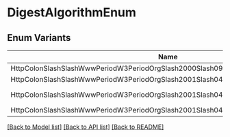 # DigestAlgorithmEnum

## Enum Variants

| Name | Value |
|---- | -----|
| HttpColonSlashSlashWwwPeriodW3PeriodOrgSlash2000Slash09SlashXmldsigHashSha1 | http://www.w3.org/2000/09/xmldsig#sha1 |
| HttpColonSlashSlashWwwPeriodW3PeriodOrgSlash2001Slash04SlashXmlencHashSha256 | http://www.w3.org/2001/04/xmlenc#sha256 |
| HttpColonSlashSlashWwwPeriodW3PeriodOrgSlash2001Slash04SlashXmldsigMoreHashSha384 | http://www.w3.org/2001/04/xmldsig-more#sha384 |
| HttpColonSlashSlashWwwPeriodW3PeriodOrgSlash2001Slash04SlashXmlencHashSha512 | http://www.w3.org/2001/04/xmlenc#sha512 |


[[Back to Model list]](../README.md#documentation-for-models) [[Back to API list]](../README.md#documentation-for-api-endpoints) [[Back to README]](../README.md)


